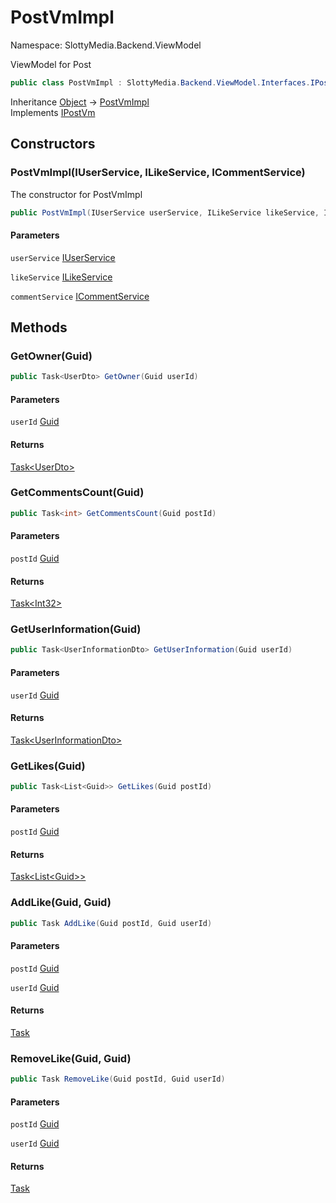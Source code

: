# PostVmImpl

Namespace: SlottyMedia.Backend.ViewModel

ViewModel for Post

```csharp
public class PostVmImpl : SlottyMedia.Backend.ViewModel.Interfaces.IPostVm
```

Inheritance [Object](https://docs.microsoft.com/en-us/dotnet/api/system.object) → [PostVmImpl](./slottymedia.backend.viewmodel.postvmimpl.md)<br>
Implements [IPostVm](./slottymedia.backend.viewmodel.interfaces.ipostvm.md)

## Constructors

### **PostVmImpl(IUserService, ILikeService, ICommentService)**

The constructor for PostVmImpl

```csharp
public PostVmImpl(IUserService userService, ILikeService likeService, ICommentService commentService)
```

#### Parameters

`userService` [IUserService](./slottymedia.backend.services.interfaces.iuserservice.md)<br>

`likeService` [ILikeService](./slottymedia.backend.services.interfaces.ilikeservice.md)<br>

`commentService` [ICommentService](./slottymedia.backend.services.interfaces.icommentservice.md)<br>

## Methods

### **GetOwner(Guid)**

```csharp
public Task<UserDto> GetOwner(Guid userId)
```

#### Parameters

`userId` [Guid](https://docs.microsoft.com/en-us/dotnet/api/system.guid)<br>

#### Returns

[Task&lt;UserDto&gt;](https://docs.microsoft.com/en-us/dotnet/api/system.threading.tasks.task-1)<br>

### **GetCommentsCount(Guid)**

```csharp
public Task<int> GetCommentsCount(Guid postId)
```

#### Parameters

`postId` [Guid](https://docs.microsoft.com/en-us/dotnet/api/system.guid)<br>

#### Returns

[Task&lt;Int32&gt;](https://docs.microsoft.com/en-us/dotnet/api/system.threading.tasks.task-1)<br>

### **GetUserInformation(Guid)**

```csharp
public Task<UserInformationDto> GetUserInformation(Guid userId)
```

#### Parameters

`userId` [Guid](https://docs.microsoft.com/en-us/dotnet/api/system.guid)<br>

#### Returns

[Task&lt;UserInformationDto&gt;](https://docs.microsoft.com/en-us/dotnet/api/system.threading.tasks.task-1)<br>

### **GetLikes(Guid)**

```csharp
public Task<List<Guid>> GetLikes(Guid postId)
```

#### Parameters

`postId` [Guid](https://docs.microsoft.com/en-us/dotnet/api/system.guid)<br>

#### Returns

[Task&lt;List&lt;Guid&gt;&gt;](https://docs.microsoft.com/en-us/dotnet/api/system.threading.tasks.task-1)<br>

### **AddLike(Guid, Guid)**

```csharp
public Task AddLike(Guid postId, Guid userId)
```

#### Parameters

`postId` [Guid](https://docs.microsoft.com/en-us/dotnet/api/system.guid)<br>

`userId` [Guid](https://docs.microsoft.com/en-us/dotnet/api/system.guid)<br>

#### Returns

[Task](https://docs.microsoft.com/en-us/dotnet/api/system.threading.tasks.task)<br>

### **RemoveLike(Guid, Guid)**

```csharp
public Task RemoveLike(Guid postId, Guid userId)
```

#### Parameters

`postId` [Guid](https://docs.microsoft.com/en-us/dotnet/api/system.guid)<br>

`userId` [Guid](https://docs.microsoft.com/en-us/dotnet/api/system.guid)<br>

#### Returns

[Task](https://docs.microsoft.com/en-us/dotnet/api/system.threading.tasks.task)<br>
